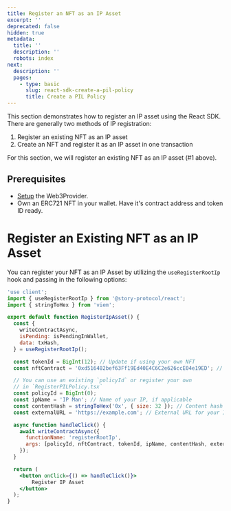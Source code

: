 ```yaml
---
title: Register an NFT as an IP Asset
excerpt: ''
deprecated: false
hidden: true
metadata:
  title: ''
  description: ''
  robots: index
next:
  description: ''
  pages:
    - type: basic
      slug: react-sdk-create-a-pil-policy
      title: Create a PIL Policy
---
```

This section demonstrates how to register an IP asset using the React SDK. There are generally two methods of IP registration:

1. Register an existing NFT as an IP asset
2. Create an NFT and register it as an IP asset in one transaction

For this section, we will register an existing NFT as an IP asset (#1 above).

## Prerequisites

* [Setup](doc:react-sdk-setup) the Web3Provider.
* Own an ERC721 NFT in your wallet. Have it's contract address and token ID ready. 

# Register an Existing NFT as an IP Asset

You can register your NFT as an IP Asset by utilizing the `useRegisterRootIp` hook and passing in the following options:

```jsx RegisterIPAsset.tsx
'use client';
import { useRegisterRootIp } from '@story-protocol/react';
import { stringToHex } from 'viem';

export default function RegisterIpAsset() {
  const {
    writeContractAsync,
    isPending: isPendingInWallet,
    data: txHash,
  } = useRegisterRootIp();

  const tokenId = BigInt(12); // Update if using your own NFT
  const nftContract = '0xd516482bef63Ff19Ed40E4C6C2e626ccE04e19ED'; // Update if using your own NFT

  // You can use an existing `policyId` or register your own
  // in `RegisterPILPolicy.tsx`
  const policyId = BigInt(0);
  const ipName = 'IP Man'; // Name of your IP, if applicable
  const contentHash = stringToHex('0x', { size: 32 }); // Content hash of your NFT, if applicable
  const externalURL = 'https://example.com'; // External URL for your IP, if applicable

  async function handleClick() {
    await writeContractAsync({
      functionName: 'registerRootIp',
      args: [policyId, nftContract, tokenId, ipName, contentHash, externalURL],
    });
  }

  return (
    <button onClick={() => handleClick()}>
    	Register IP Asset
    </button>
  );
}
```
